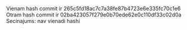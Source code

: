 Vienam hash commit ir 265c5fd18ac7c7a38fe87b4723e6e335fc70c1e6
Otram hash commit ir 02ba423057f279e0b70ede62e0c110df33c02d0a
Secinajums: nav vienadi hashi